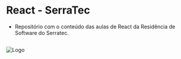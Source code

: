 # React - SerraTec
- Repositório com o conteúdo das aulas de React da Residência de Software do Serratec.

##

![Logo](https://cdn.discordapp.com/attachments/1090076539602866176/1090353059290419340/326727009_876691460048247_1561125399909609359_n-removebg-preview-removebg-preview.png)
